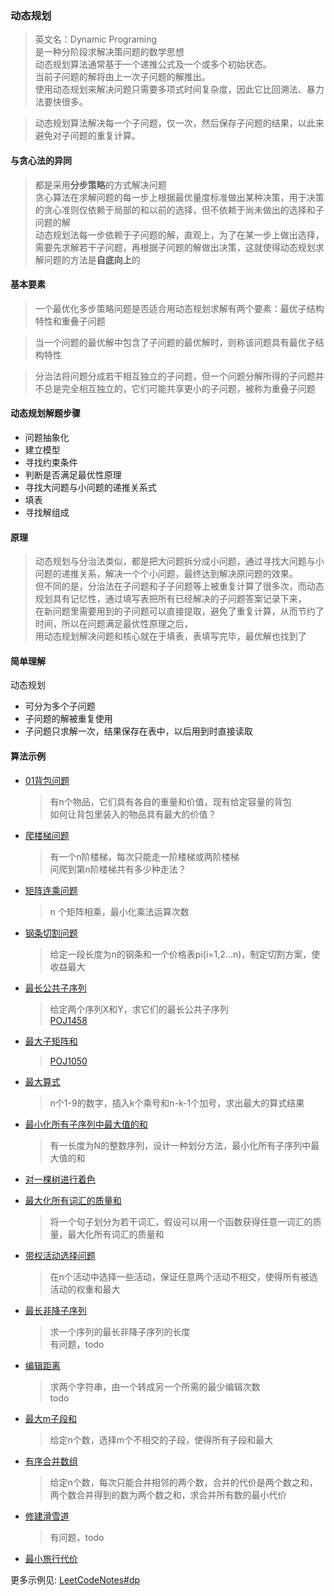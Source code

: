 ### 动态规划

> 英文名：Dynamic Programing  
> 是一种分阶段求解决策问题的数学思想  
> 动态规划算法通常基于一个递推公式及一个或多个初始状态。  
> 当前子问题的解将由上一次子问题的解推出。  
> 使用动态规划来解决问题只需要多项式时间复杂度，因此它比回溯法、暴力法要快很多。

> 动态规划算法解决每一个子问题，仅一次，然后保存子问题的结果，以此来避免对子问题的重复计算。

#### 与贪心法的异同

> 都是采用**分步策略**的方式解决问题  
  贪心算法在求解问题的每一步上根据最优量度标准做出某种决策，用于决策的贪心准则仅依赖于局部的和以前的选择，但不依赖于尚未做出的选择和子问题的解  
  动态规划法每一步依赖于子问题的解，直观上，为了在某一步上做出选择，需要先求解若干子问题，再根据子问题的解做出决策，这就使得动态规划求解问题的方法是**自底向上**的 

#### 基本要素

> 一个最优化多步策略问题是否适合用动态规划求解有两个要素：最优子结构特性和重叠子问题  

> 当一个问题的最优解中包含了子问题的最优解时，则称该问题具有最优子结构特性  

> 分治法将问题分成若干相互独立的子问题，但一个问题分解所得的子问题并不总是完全相互独立的，它们可能共享更小的子问题，被称为重叠子问题

#### 动态规划解题步骤

- 问题抽象化
- 建立模型
- 寻找约束条件
- 判断是否满足最优性原理
- 寻找大问题与小问题的递推关系式
- 填表
- 寻找解组成

#### 原理
> 动态规划与分治法类似，都是把大问题拆分成小问题，通过寻找大问题与小问题的递推关系，解决一个个小问题，最终达到解决原问题的效果。  
但不同的是，分治法在子问题和子子问题等上被重复计算了很多次，而动态规划具有记忆性，通过填写表把所有已经解决的子问题答案记录下来，  
在新问题里需要用到的子问题可以直接提取，避免了重复计算，从而节约了时间，所以在问题满足最优性原理之后，  
用动态规划解决问题和核心就在于填表，表填写完毕，最优解也找到了

#### 简单理解

  动态规划

- 可分为多个子问题
- 子问题的解被重复使用
- 子问题只求解一次，结果保存在表中，以后用到时直接读取


#### 算法示例

- [01背包问题](/DynamicPrograming/01bag.md)
	> 有n个物品，它们具有各自的重量和价值，现有给定容量的背包  
	  如何让背包里装入的物品具有最大的价值？

- [爬楼梯问题](/DynamicPrograming/climb_stairs.md)
	> 有一个n阶楼梯，每次只能走一阶楼梯或两阶楼梯  
	  问爬到第n阶楼梯共有多少种走法？

- [矩阵连乘问题](/DynamicPrograming/matrix_chain_order.md)
	> n 个矩阵相乘，最小化乘法运算次数

- [钢条切割问题](/DynamicPrograming/steel_cut.md)
	> 给定一段长度为n的钢条和一个价格表pi(i=1,2...n)，制定切割方案，使收益最大

- [最长公共子序列](/DynamicPrograming/lcs.md)
	> 给定两个序列X和Y，求它们的最长公共子序列  
	  [POJ1458](http://poj.org/problem?id=1458)

- [最大子矩阵和](/DynamicPrograming/poj1050.md)
	> [POJ1050](http://poj.org/problem?id=1050)

- [最大算式](/DynamicPrograming/max_formula.md)
	> n个1-9的数字，插入k个乘号和n-k-1个加号，求出最大的算式结果

- [最小化所有子序列中最大值的和](/DynamicPrograming/mini_sum.md)
	> 有一长度为N的整数序列，设计一种划分方法，最小化所有子序列中最大值的和

- [对一棵树进行着色](/DynamicPrograming/coloring_tree.md)

- [最大化所有词汇的质量和](/DynamicPrograming/max_words_quality.md)
	> 将一个句子划分为若干词汇，假设可以用一个函数获得任意一词汇的质量，最大化所有词汇的质量和

- [带权活动选择问题](/DynamicPrograming/weighted_activity.md)
	> 在n个活动中选择一些活动，保证任意两个活动不相交，使得所有被选活动的权重和最大

- [最长非降子序列](/DynamicPrograming/lis.md)
	> 求一个序列的最长非降子序列的长度  
	  有问题，todo

- [编辑距离](/DynamicPrograming/edit_distance.md)
	> 求两个字符串，由一个转成另一个所需的最少编辑次数  
	  todo

- [最大m子段和](/DynamicPrograming/max_m_subarray.md)  
	> 给定n个数，选择m个不相交的子段，使得所有子段和最大

- [有序合并数组](/DynamicPrograming/merge_array.md)
	> 给定n个数，每次只能合并相邻的两个数，合并的代价是两个数之和，两个数合并得到的数为两个数之和，求合并所有数的最小代价

- [修建滑雪道](/DynamicPrograming/ski_trail.md)
	> 有问题，todo

- [最小旅行代价](/DynamicPrograming/min_travel_cost.md)

更多示例见: [LeetCodeNotes#dp](https://github.com/xfwangmm/LeetCodeNotes#dp)